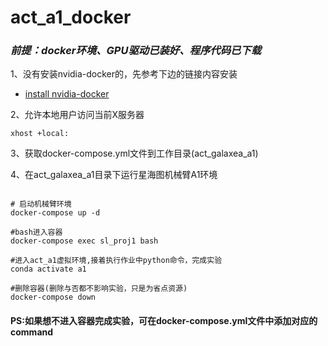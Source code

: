 # act_a1_docker

### *前提：docker环境、GPU驱动已装好、程序代码已下载*

1、没有安装nvidia-docker的，先参考下边的链接内容安装  
- [install nvidia-docker](https://docs.nvidia.com/datacenter/cloud-native/container-toolkit/latest/install-guide.html)

2、允许本地用户访问当前X服务器
```shell
xhost +local: 
```
3、获取docker-compose.yml文件到工作目录(act_galaxea_a1)

4、在act_galaxea_a1目录下运行星海图机械臂A1环境
```shell

# 启动机械臂环境
docker-compose up -d

#bash进入容器
docker-compose exec sl_proj1 bash

#进入act_a1虚拟环境,接着执行作业中python命令，完成实验
conda activate a1

#删除容器(删除与否都不影响实验，只是为省点资源)
docker-compose down
```
#### PS:如果想不进入容器完成实验，可在docker-compose.yml文件中添加对应的command
